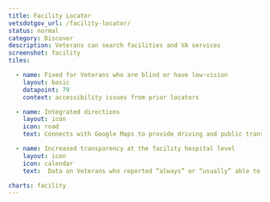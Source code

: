 ```yaml
---
title: Facility Locator
vetsdotgov_url: /facility-locator/
status: normal
category: Discover
description: Veterans can search facilities and VA services
screenshot: facility
tiles:

  - name: Fixed for Veterans who are blind or have low-vision
    layout: basic
    datapoint: 79
    context: accessibility issues from prior locators

  - name: Integrated directions
    layout: icon
    icon: road
    text: Connects with Google Maps to provide driving and public transit directions

  - name: Increased transparency at the facility hospital level
    layout: icon
    icon: calendar
    text:  Data on Veterans who reported “always” or “usually” able to make an appointment

charts: facility
---
```

